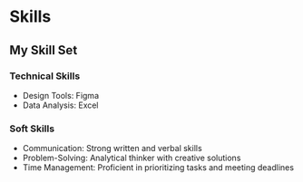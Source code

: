 # Skills

## My Skill Set

### Technical Skills

- Design Tools: Figma
- Data Analysis: Excel

### Soft Skills

- Communication: Strong written and verbal skills
- Problem-Solving: Analytical thinker with creative solutions
- Time Management: Proficient in prioritizing tasks and meeting deadlines

